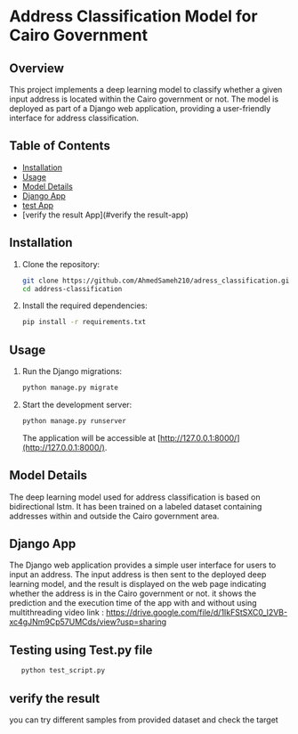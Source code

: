 # Address Classification Model for Cairo Government

## Overview

This project implements a deep learning model to classify whether a given input address is located within the Cairo government or not. The model is deployed as part of a Django web application, providing a user-friendly interface for address classification.

## Table of Contents

- [Installation](#installation)
- [Usage](#usage)
- [Model Details](#model-details)
- [Django App](#django-app)
- [test App](#test-app)
- [verify the result App](#verify the result-app)

## Installation

1. Clone the repository:

   ```bash
   git clone https://github.com/AhmedSameh210/adress_classification.git
   cd address-classification
   ```

2. Install the required dependencies:

   ```bash
   pip install -r requirements.txt
   ```

## Usage



1. Run the Django migrations:

   ```bash
   python manage.py migrate
   ```

2. Start the development server:

   ```bash
   python manage.py runserver
   ```

   The application will be accessible at [http://127.0.0.1:8000/](http://127.0.0.1:8000/).

## Model Details

The deep learning model used for address classification is based on bidirectional lstm. It has been trained on a labeled dataset containing addresses within and outside the Cairo government area.

## Django App

The Django web application provides a simple user interface for users to input an address. The input address is then sent to the deployed deep learning model, and the result is displayed on the web page indicating whether the address is in the Cairo government or not.
it shows the prediction and the execution time of the app with and without using multithreading 
 video link :
 https://drive.google.com/file/d/1IkFStSXC0_l2VB-xc4gJNm9Cp57UMCds/view?usp=sharing
 
## Testing using Test.py file 
```bash
   python test_script.py
   ```
## verify the result
you can try different samples from provided dataset and check the target
